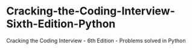 # Cracking-the-Coding-Interview-Sixth-Edition-Python
Cracking the Coding Interview - 6th Edition - Problems solved in Python
